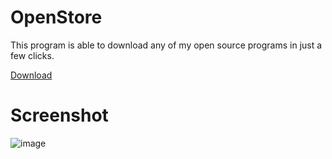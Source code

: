 # OpenStore
This program is able to download any of my open source programs in just a few clicks.

[Download](https://github.com/SagMeinenNamen/OpenStore/releases/download/v1.0/OpenStoreInstaller.exe)


# Screenshot

![image](https://user-images.githubusercontent.com/62218506/178584027-507eebd7-0582-4ead-87bc-1df2a7622e05.png)
